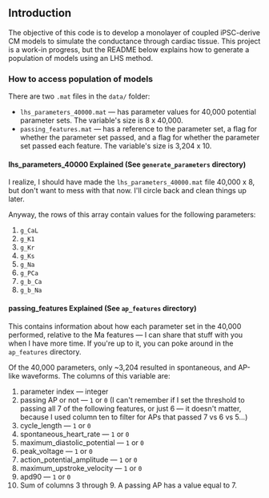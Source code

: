 ## Introduction

The objective of this code is to develop a monolayer of coupled iPSC-derive CM models to simulate the conductance through cardiac tissue. This project is a work-in progress, but the README below explains how to generate a population of models using an LHS method.

### How to access population of models

There are two `.mat` files in the `data/` folder:
- `lhs_parameters_40000.mat` &mdash; has parameter values for 40,000 potential parameter sets. The variable's size is 8 x 40,000.
- `passing_features.mat` &mdash; has a reference to the parameter set, a flag for whether the parameter set passed, and a flag for whether the parameter set passed each feature. The variable's size is 3,204 x 10.

#### lhs_parameters_40000 Explained (See `generate_parameters` directory)

I realize, I should have made the `lhs_parameters_40000.mat` file 40,000 x 8, but don't want to mess with that now. I'll circle back and clean things up later. 

Anyway, the rows of this array contain values for the following parameters:
1. `g_CaL`
2. `g_K1`
3. `g_Kr`
4. `g_Ks`
5. `g_Na`
6. `g_PCa`
7. `g_b_Ca`
8. `g_b_Na`

#### passing_features Explained (See `ap_features` directory)

This contains information about how each parameter set in the 40,000 performed, relative to the Ma features &mdash; I can share that stuff with you when I have more time. If you're up to it, you can poke around in the `ap_features` directory.

Of the 40,000 parameters, only ~3,204 resulted in spontaneous, and AP-like waveforms. The columns of this variable are:
1. parameter index &mdash; integer
2. passing AP or not &mdash; `1` or `0` (I can't remember if I set the threshold to passing all 7 of the following features, or just 6 &mdash; it doesn't matter, because I used column ten to filter for APs that passed 7 vs 6 vs 5...)
3. cycle_length &mdash; `1` or `0`
4. spontaneous_heart_rate &mdash; `1` or `0`
5. maximum_diastolic_potential &mdash; `1` or `0`
6. peak_voltage &mdash; `1` or `0`
7. action_potential_amplitude &mdash; `1` or `0`
8. maximum_upstroke_velocity &mdash; `1` or `0`
9. apd90 &mdash; `1` or `0`
10. Sum of columns 3 through 9. A passing AP has a value equal to 7.







